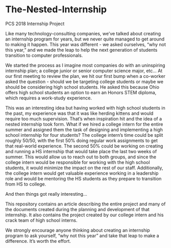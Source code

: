 # The-Nested-Internship
PCS 2018 Internship Project

Like many technology-consulting companies, we’ve talked about creating an internship program for years, but we never quite managed to get around to making it happen. This year was different - we asked ourselves, “why not this year,” and we made the leap to help the next generation of students transition to computer professionals. 

We started the process as I imagine most companies do with an uninspiring internship plan; a college junior or senior computer science major, etc...  At our first meeting to review the plan, we hit our first bump when a co-worker asked the question - should we be targeting college students or maybe we should be considering high school students. He asked this because Ohio offers high school students an option to earn an Honors STEM diploma, which requires a work-study experience. 

This was an interesting idea but having worked with high school students in the past, my experience was that it was like herding kittens and would require too much supervision. That’s when inspiration hit and the idea of a nested internship took form. What if we hired a college intern for the entire summer and assigned them the task of designing and implementing a high school internship for four students? The college intern’s time could be split roughly 50/50, with the first 50% doing regular work assignments to get that real-world experience. The second 50% could be working on creating and running a HS internship that would take place the last two weeks of summer. This would allow us to reach out to both groups, and since the college intern would be responsible for working with the high school students, it would minimize the impact on the rest of our staff. Additionally, the college intern would get valuable experience working in a leadership role and would be mentoring the HS students as they prepare to transition from HS to college.

And then things got really interesting...

This repository contains an article describing the entire project and many of the documents created during the planning and development of that internship. It also contains the project created by our college intern and his crack team of high school interns. 

We strongly encourage anyone thinking about creating an internship program to ask yourself, “why not this year” and take that leap to make a difference. It’s worth the effort.
